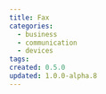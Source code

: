 ```yaml
---
title: Fax
categories:
  - business
  - communication
  - devices
tags:
created: 0.5.0
updated: 1.0.0-alpha.8
---
```

